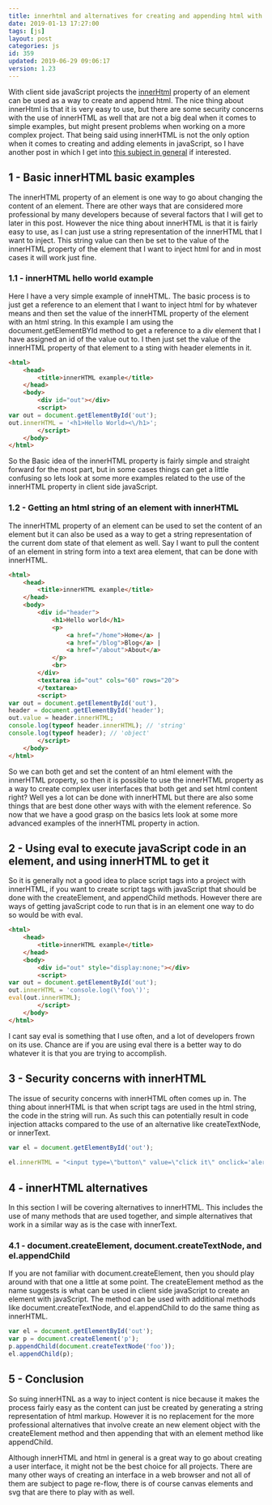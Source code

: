 ```yaml
---
title: innerhtml and alternatives for creating and appending html with javaScript
date: 2019-01-13 17:27:00
tags: [js]
layout: post
categories: js
id: 359
updated: 2019-06-29 09:06:17
version: 1.23
---
```


With client side javaScript projects the [innerHtml](https://developer.mozilla.org/en-US/docs/Web/API/Element/innerHTML) property of an element can be used as a way to create and append html. The nice thing about innerHtml is that it is very easy to use, but there are some security concerns with the use of innerHTML as well that are not a big deal when it comes to simple examples, but might present problems when working on a more complex project. That being said using innerHTML is not the only option when it comes to creating and adding elements in javaScript, so I have another post in which I get into [this subject in general](/2019/02/26/js-add-element/) if interested.

<!-- more -->

## 1 - Basic innerHTML basic examples

The innerHTML property of an element is one way to go about changing the content of an element. There are other ways that are considered more professional by many developers because of several factors that I will get to later in this post. However the nice thing about innerHTML is that it is fairly easy to use, as I can just use a string representation of the innerHTML that I want to inject. This string value can then be set to the value of the innerHTML property of the element that I want to inject html for and in most cases it will work just fine.

### 1.1 - innerHTML hello world example

Here I have a very simple example of inneHTML. The basic process is to just get a reference to an element that I want to inject html for by whatever means and then set the value of the innerHTML property of the element with an html string. In this example I am using the document.getElementBYId method to get a reference to a div element that I have assigned an id of the value out to. I then just set the value of the innerHTML property of that element to a sting with header elements in it.

```html
<html>
    <head>
        <title>innerHTML example</title>
    </head>
    <body>
        <div id="out"></div>
        <script>
var out = document.getElementById('out');
out.innerHTML = '<h1>Hello World><\/h1>';
        </script>
    </body>
</html>
```

So the Basic idea of the innerHTML property is fairly simple and straight forward for the most part, but in some cases things can get a little confusing so lets look at some more examples related to the use of the innerHTML property in client side javaScript.

### 1.2 - Getting an html string of an element with innerHTML

The innerHTML property of an element can be used to set the content of an element but it can also be used as a way to get a string representation of the current dom state of that element as well. Say I want to pull the content of an element in string form into a text area element, that can be done with innerHTML.

```html
<html>
    <head>
        <title>innerHTML example</title>
    </head>
    <body>
        <div id="header">
            <h1>Hello world</h1>
            <p>
                <a href="/home">Home</a> | 
                <a href="/blog">Blog</a> | 
                <a href="/about">About</a>
            </p>
            <br>
        </div>
        <textarea id="out" cols="60" rows="20">
        </textarea>
        <script>
var out = document.getElementById('out'),
header = document.getElementById('header');
out.value = header.innerHTML;
console.log(typeof header.innerHTML); // 'string'
console.log(typeof header); // 'object'
        </script>
    </body>
</html>
```

So we can both get and set the content of an html element with the innerHTML property, so then it is possible to use the innerHTML property as a way to create complex user interfaces that both get and set html content right? Well yes a lot can be done with innerHTML but there are also some things that are best done other ways with with the element reference. So now that we have a good grasp on the basics lets look at some more advanced examples of the innerHTML property in action.

## 2 - Using eval to execute javaScript code in an element, and using innerHTML to get it

So it is generally not a good idea to place script tags into a project with innerHTML, if you want to create script tags with javaScript that should be done with the createElement, and appendChild methods. However there are ways of getting javaScript code to run that is in an element one way to do so would be with eval.

```html
<html>
    <head>
        <title>innerHTML example</title>
    </head>
    <body>
        <div id="out" style="display:none;"></div>
        <script>
var out = document.getElementById('out');
out.innerHTML = 'console.log(\'foo\')';
eval(out.innerHTML);
        </script>
    </body>
</html>
```

I cant say eval is something that I use often, and a lot of developers frown on its use. Chance are if you are using eval there is a better way to do whatever it is that you are trying to accomplish.

## 3 - Security concerns with innerHTML

The issue of security concerns with innerHTML often comes up in. The thing about innerHTML is that when script tags are used in the html string, the code in the string will run. As such this can potentially result in code injection attacks compared to the use of an alternative like createTextNode, or innerText.

```js
var el = document.getElementById('out');
 
el.innerHTML = "<input type=\"button\" value=\"click it\" onclick='alert(\"bad times\")'>";
```

## 4 - innerHTML alternatives

In this section I will be covering alternatives to innerHTML. This includes the use of many methods that are used together, and simple alternatives that work in a similar way as is the case with innerText.

### 4.1 - document.createElement, document.createTextNode, and el.appendChild

If you are not familiar with document.createElement, then you should play around with that one a little at some point. The createElement method as the name suggests is what can be used in client side javaScript to create an element with javaScript. The method can be used with additional methods like document.createTextNode, and el.appendChild to do the same thing as innerHTML.

```js
var el = document.getElementById('out');
var p = document.createElement('p');
p.appendChild(document.createTextNode('foo'));
el.appendChild(p);
```

## 5 - Conclusion

So suing innerHTNL as a way to inject content is nice because it makes the process fairly easy as the content can just be created by generating a string representation of html markup. However it is no replacement for the more professional alternatives that involve create an new element object with the createElement method and then appending that with an element method like appendChild.

Although innerHTML and html in general is a great way to go about creating a user interface, it might not be the best choice for all projects. There are many other ways of creating an interface in a web browser and not all of them are subject to page re-flow, there is of course canvas elements and svg that are there to play with as well.